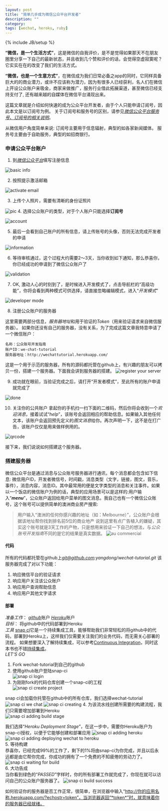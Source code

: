```yaml
---
layout: post
title: "简单几步成为微信公众平台开发者"
description: ""
category: 
tags: [wechat, heroku, ruby]
---
```

{% include JB/setup %}

**“微信，是一个生活方式”**，这是微信的自我评价，是不是觉得如果那天不在朋友圈里分享一下自己的最新状态，并且收到几个赞和评价的话，会觉得空虚寂寞呢？它实实在在的改变了我们的生活方式。

**“微信，也是一个生意方式”**，在微信成为我们日常必备之app的同时，它同样具备巨大的的商业潜力，或许不应该称为潜力，因为有很多人已经获利，名人们在微信上开设公众账户来吸金，商家来做推广，服务行业借此拓展渠道，甚至微信已经支持支付了, 还有越来越的自媒体在微信平台涌现出来。

这篇文章就是介绍如何快速的成为公众平台开发者，由于个人只能申请订阅号，因此本文是以订阅号为例。
关于订阅号和服务号的区别，请参见[*微信公众平台服务号、订阅号的相关说明*](http://kf.qq.com/faq/120911VrYVrA130805byM32u.html)。

从微信用户角度简单来说:
订阅号主要用于信息辐射，典型的如各家新闻媒体。
服务号主要由于自助服务，典型的如招商银行。

<!-- more -->

### 申请公众平台账户

  1. 到[*微信公众平台*](https://mp.weixin.qq.com/)填写注册信息

  ![basic info](https://lh3.googleusercontent.com/-X7Q_CqHxbcQ/Ukeh0K5sVUI/AAAAAAAABrE/w_44OSM6dOU/w559-h401-no/wechat-01-basic-info.png)

  2. 按照提示激活邮箱

  ![activate email](https://lh5.googleusercontent.com/-0r02C8mhQ2w/Ukeh0R8UimI/AAAAAAAABrM/Ik15ZjYtl2k/w555-h266-no/wechat-02-email-activation.png)

  3. 上传个人照片，需要有清晰的身份证照片

  ![pic](https://lh5.googleusercontent.com/-E9aA7Gf-JNY/Ukeh0i_XwlI/AAAAAAAABrU/fZ4DyYgSSxY/w378-h584-no/wechat-03-identification.png)
  4. 选择公众账户的类型，对于个人账户只能选择**订阅号**

  ![account](https://lh5.googleusercontent.com/-XNd_u1Je82U/Ukeh08_aodI/AAAAAAAABrc/CDboqI1wFtw/w564-h455-no/wechat-04-account-type.png)

  5. 最后一会看到自己账户的所有信息，请上传账号的头像，否则无法完成开发者的申请

  ![information](https://lh4.googleusercontent.com/-PxvG6z41m4I/Ukeh1Ikv8xI/AAAAAAAABr4/yT2XHSackSA/w383-h530-no/wechat-05-profile.png)

  6. 等待审核通过，这个过程大约需要2～3天，当你收到如下通知，那么恭喜你，你已经成功的申请到了微信公众账户了

  ![validation](https://lh5.googleusercontent.com/-BBIsc6ccr88/Ukeh1eqPwnI/AAAAAAAABrg/I5u-vYkrqYk/w560-h133-no/wechat-05-success.png)

  7. OK, 激动人心的时刻到了，是时候进入开发模式了，点击导航栏的“高级功能”，你将会看到两种模式可供选择，请直接忽略编辑模式，进入“*开发模式*”

  ![developer mode](https://lh4.googleusercontent.com/-4eMk81zkxHo/Ukeh13uV1KI/AAAAAAAABrw/sEMRqb160hE/w575-h422-no/wechat-06-choose-developer-mode.png)

  8. 注册公众账户的服务器

  这里需要两部分信息，*服务器地址*和用于验证的*Token*（用来验证请求来自微信服务器）。
  如果你还没有自己的服务器，没有关系，为了完成这篇文章我特意申请了一个微信账户：

    名称：公众账号开发指南
    账户ID：we-chat-tutorial
    服务器地址：http://wechattutorial.herokuapp.com/

  这是一个用于示范的服务器，所有的源码都托管在github上，有兴趣的朋友可以拷贝一份，搭建一个服务器。下面我会讲到服务器的搭建。
  ![register your server](https://lh3.googleusercontent.com/-8kd4zoJdUxA/Ukeh2OpOkYI/AAAAAAAABr0/mJO9MvbV9gM/w502-h331-no/wechat-07-register-your-server.png)

  9. 成功就在眼前，当验证完成之后，请打开“开发者模式”，至此所有的账户申请就完成了

  ![done](https://lh3.googleusercontent.com/-DuAMTuwffAI/Ukeh2k5-kDI/AAAAAAAABsA/zkPjgIYQegk/w506-h689-no/wechat-08-server-registered.png)

  10. 关注你的公共账户
  拿起你的手机扫一扫下面的二维码，然后你将会收到一个*欢迎消息*，接着试试“*help*”，该账号会返回相应的帮助信息。如果输入其他任何文本，该账户会返回预先定义的*图文消息*给你。再次声明一下，这不是在打广告，该账户仅仅是用来做样例用的。

  ![qrcode](https://lh4.googleusercontent.com/-uT8m2Dnci8M/Uke5MROGBTI/AAAAAAAABsk/SrjkULFUres/s344-no/wechat-qrcode.jpg)

接下来，我们说说如何搭建这个服务器。

### 搭建服务器
微信公众平台是通过消息与公众账号服务器进行通讯，每个消息都会包含如下信息:
微信用户ID，开发者微信号，时间戳，消息类型（文字，链接，图文，音乐，事件），消息内容，消息ID。其中最常用的便是文字类型的消息和关注事件。如果以一个饭店的微信账户为例的话，典型的应用场景可以是这样的:用户输入“**_menu_**”，公众账户返回给用户菜单的图文消息。我自己也有一个微信公众账号，这个账号可以提供简单的澳洲商业房产搜索:
> 用户输入“澳洲的任何你感兴趣的地址（如：Melbourne）”，公众账户会根据该地址帮你找到排名前5位的商业地产
说到这里有点广告植入的嫌疑，其实这个账号就是3天工作的产物，只是想用来验证一下自己的想法，与*公众账号开发指南*不同的是它的结果是真实数据。
![au commercial](http://farm3.staticflickr.com/2844/9952364123_be26735673_n.jpg)

#### 代码
所有的代码都托管在github上*git@github.com:yangdong/wechat-tutorial.git*
该服务器完成了对以下功能：   
1. 响应微信平台的验证请求  
2. 响应用户关注该公众账户  
3. 响应用户查询帮助信息   
4. 响应用户其他文字请求   

#### 部署
*准备工作*：
[*github*](http://github.com/)账户
[*Heroku*](http://heroku.com/)账户  
*目标*：
将github中的代码部署到Heroku  
*工具*
[snap ci](https://snap-ci.com)它是一个持续集成工具，能够帮助我们非常轻松的将github中的代码，部署到Heroku上，这样我们仅需要关注我们的业务代码，而无需关心部署的流程。
如果想要深入了解持续集成，可以参考[Continuous Integration](http://en.wikipedia.org/wiki/Continuous_integration)，同时这本书也不错[持续集成](http://book.douban.com/subject/2580604/)。  
*LET'S GO*  
  1. Fork wechat-tutorial到自己的github  
  2. 使用github账户登陆snap-ci  
  ![snap ci login](https://lh6.googleusercontent.com/-BmUGhR0BZQI/UkfG8AS_tbI/AAAAAAAABuk/h1hi3bwyX7g/w507-h213-no/snap-ci-01-login.png)
  3. 为刚刚fork的代码仓库创建一个snap-ci的工程  
  ![snap ci create project](https://lh4.googleusercontent.com/-e4n756zBU9I/UkfG8cFg8gI/AAAAAAAABuo/x9zrWikOVqM/w488-h107-no/snap-ci-02-add-project.png)
  
  snap ci会加载你托管在github中的所有仓库，我们选择wechat-tutorial
  ![snap ci we chat](https://lh4.googleusercontent.com/-3NvlIe4-RQc/UkfG8Rrs0fI/AAAAAAAABu4/Tdlp5ghwln0/w517-h69-no/snap-ci-03-add-wechat.png)
  ![snap ci creating](https://lh3.googleusercontent.com/-pHkiUH-JB84/UkfG86q0_0I/AAAAAAAABu8/fCgfWaTxO5U/w516-h78-no/snap-ci-04-creating.png)
  4. 为该流水线创建所需要的构建流程，我们只需要增加部署到Heroku   
  ![snap ci adding build stage](https://lh3.googleusercontent.com/-6BjKY5RuQSI/UkfPrFd9c0I/AAAAAAAABwY/Zbp4ZYYTNdU/w603-h561-no/snap-ci-05-create-pipleline.png)
  
  我们选择“*Heroku Deployment Stage*”，在这一步中，需要你Heroku账户为snap-ci授权，以便于它能够创建和部署应用
  ![snap ci adding heroku](https://lh5.googleusercontent.com/-LemmnW0NQBw/UkfPrAIq3hI/AAAAAAAABwU/bb47y425Qkw/w590-h190-no/snap-ci-07-use-heroku.png)
  ![snap ci adding deploying wechat to heroku](https://lh5.googleusercontent.com/-2HoW00ILVs4/UkfG9xXfsLI/AAAAAAAABvM/DTjMb7rHwus/w548-h221-no/snap-ci-09-pipeline-created.png)   
  5. 等待构建   
  恭喜你，已经完成99%的工作了，剩下的1%将由snap-ci为你完成，并且以后永远都是由它帮你完成，你成功的拥有了一个免费的不知疲倦的劳动力了。
  ![snap ci waiting for build](https://lh4.googleusercontent.com/-QW15QCwZoys/UkfG-pCRunI/AAAAAAAABvc/zwB4bG7bZH4/w255-h411-no/snap-ci-10-build-scheduled.png)    
  6. 大功告成   
  当你看到绿色的“*PASSED*”字样时，你的所有部署工作就完成了，你现在就可以访问自己的公众账户服务器了。
  ![snap ci build success](https://lh6.googleusercontent.com/-Z87CYa4xEKc/UkfG_BEBDZI/AAAAAAAABvo/GjZx-YS1R0U/w409-h441-no/snap-ci-11-builds.png)

  如何验证你的服务器是否工作正常，很简单，在浏览器中输入“http://你的应用名称.herokuapp.com/?echostr=token”，当浏览器返回“*token*”时，就意味着你的服务器已经就绪。


